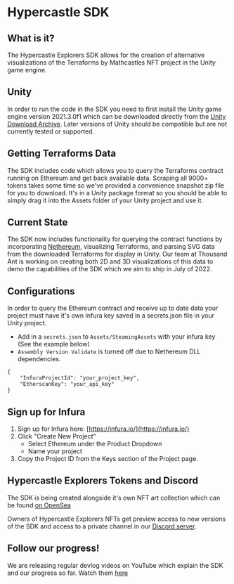 # Hypercastle SDK

## What is it?

The Hypercastle Explorers SDK allows for the creation of alternative visualizations of the Terraforms by Mathcastles NFT project in the Unity game engine.

## Unity

In order to run the code in the SDK you need to first install the Unity game engine version 2021.3.0f1 which can be downloaded directly from the [Unity Download Archive](https://unity3d.com/get-unity/download/archive). Later versions of Unity should be compatible but are not currently tested or supported.

## Getting Terraforms Data

The SDK includes code which allows you to query the Terraforms contract running on Ethereum and get back available data. Scraping all 9000+ tokens takes some time so we've provided a convenience snapshot zip file for you to download. It's in a Unity package format so you should be able to simply drag it into the Assets folder of your Unity project and use it.

## Current State

The SDK now includes functionality for querying the contract functions by incorporating [Nethereum](https://github.com/Nethereum/Nethereum), visualizing Terraforms, and parsing SVG data from the downloaded Terraforms for display in Unity. Our team at Thousand Ant is working on creating both 2D and 3D visualizations of this data to demo the capabilities of the SDK which we aim to ship in July of 2022.

## Configurations

In order to query the Ethereum contract and receive up to date data your project must have it's own Infura key saved in a secrets.json file in your Unity project.

* Add in a `secrets.json` to `Assets/SteamingAssets` with your infura key (See the example below)
* `Assembly Version Validate` is turned off due to Nethereum DLL dependencies.

```
{
    "InfuraProjectId": "your_project_key",
    "EtherscanKey": "your_api_key"
}
```

## Sign up for Infura
1. Sign up for Infura here: [https://infura.io/](https://infura.io/)
2. Click "Create New Project"
    - Select Ethereum under the Product Dropdown
    - Name your project
3. Copy the Project ID from the Keys section of the Project page.

## Hypercastle Explorers Tokens and Discord

The SDK is being created alongside it's own NFT art collection which can be found [on OpenSea](https://opensea.io/collection/hypercastle-explorers)

Owners of Hypercastle Explorers NFTs get preview access to new versions of the SDK and access to a private channel in our [Discord server](https://discord.gg/hef6hNUPHH).

## Follow our progress!

We are releasing regular devlog videos on YouTube which explain the SDK and our progress so far. Watch them [here](https://www.youtube.com/playlist?list=PLZ28Hz6y9j_ivXg36fPKJwNcZaR7H1fir)
